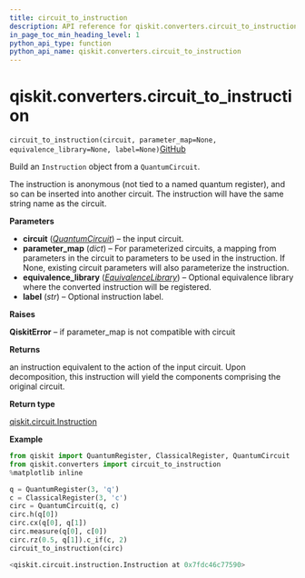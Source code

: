 ```yaml
---
title: circuit_to_instruction
description: API reference for qiskit.converters.circuit_to_instruction
in_page_toc_min_heading_level: 1
python_api_type: function
python_api_name: qiskit.converters.circuit_to_instruction
---
```


# qiskit.converters.circuit\_to\_instruction

<span id="qiskit.converters.circuit_to_instruction" />

`circuit_to_instruction(circuit, parameter_map=None, equivalence_library=None, label=None)`[GitHub](https://github.com/qiskit/qiskit/tree/stable/0.18/qiskit/converters/circuit_to_instruction.py "view source code")

Build an `Instruction` object from a `QuantumCircuit`.

The instruction is anonymous (not tied to a named quantum register), and so can be inserted into another circuit. The instruction will have the same string name as the circuit.

**Parameters**

*   **circuit** ([*QuantumCircuit*](qiskit.circuit.QuantumCircuit "qiskit.circuit.QuantumCircuit")) – the input circuit.
*   **parameter\_map** (*dict*) – For parameterized circuits, a mapping from parameters in the circuit to parameters to be used in the instruction. If None, existing circuit parameters will also parameterize the instruction.
*   **equivalence\_library** ([*EquivalenceLibrary*](qiskit.circuit.EquivalenceLibrary "qiskit.circuit.EquivalenceLibrary")) – Optional equivalence library where the converted instruction will be registered.
*   **label** (*str*) – Optional instruction label.

**Raises**

**QiskitError** – if parameter\_map is not compatible with circuit

**Returns**

an instruction equivalent to the action of the input circuit. Upon decomposition, this instruction will yield the components comprising the original circuit.

**Return type**

[qiskit.circuit.Instruction](qiskit.circuit.Instruction "qiskit.circuit.Instruction")

**Example**

```python
from qiskit import QuantumRegister, ClassicalRegister, QuantumCircuit
from qiskit.converters import circuit_to_instruction
%matplotlib inline

q = QuantumRegister(3, 'q')
c = ClassicalRegister(3, 'c')
circ = QuantumCircuit(q, c)
circ.h(q[0])
circ.cx(q[0], q[1])
circ.measure(q[0], c[0])
circ.rz(0.5, q[1]).c_if(c, 2)
circuit_to_instruction(circ)
```

```python
<qiskit.circuit.instruction.Instruction at 0x7fdc46c77590>
```

